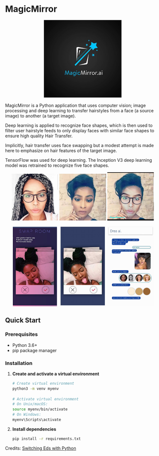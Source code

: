 # MagicMirror

<p align="center">
  <img src="data/file_storage/general/MagicMirrorAI-Logo.JPG" width="50%" />
</p>

MagicMirror is a Python application that uses computer vision; image processing and deep learning to transfer hairstyles from a face (a source image) to another (a target image).

Deep learning is applied to recognize face shapes, which is then used to filter user hairstyle feeds to only display faces with similar face shapes to ensure high quality Hair Transfer.

Implicitly, hair transfer uses face swapping but a modest attempt is made here to emphasize on hair features of the target image.


TensorFlow was used for deep learning. The Inception V3 deep learning model was retrained to recognize five face shapes.

<p align="center">
  <img src="data/file_storage/general/source_image.jpeg" width="30%" />
  <img src="data/file_storage/general/target_image.jpeg" width="30%" />
  <img src="data/file_storage/general/output_image.jpeg" width="30%" />
</p>
<p align="center">
  <img src="data/file_storage/general/SwapRoom.jpg" width="30%" />
  <img src="data/file_storage/general/SwapRoom2.JPG" width="30%" />
  <img src="data/file_storage/general/DreaAI.JPG" width="30%" />
</p>

## Quick Start

### Prerequisites

- Python 3.6+
- pip package manager

### Installation

1. **Create and activate a virtual environment**
   ```bash
   # Create virtual environment
   python3 -m venv myenv
   
   # Activate virtual environment
   # On Unix/macOS:
   source myenv/bin/activate
   # On Windows:
   myenv\Scripts\activate
   ```

2. **Install dependencies**
   ```bash
   pip install -r requirements.txt
   ```
   
Credits: [Switching Eds with Python](https://matthewearl.github.io/2015/07/28/switching-eds-with-python/)
